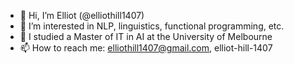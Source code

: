 - 👋 Hi, I’m Elliot (@elliothill1407)
- 👀 I’m interested in NLP, linguistics, functional programming, etc.
- 🌱 I studied a Master of IT in AI at the University of Melbourne
- 📫 How to reach me: elliothill1407@gmail.com, elliot-hill-1407

<!---
elliothill1407/elliothill1407 is a ✨ special ✨ repository because its `README.md` (this file) appears on your GitHub profile.
You can click the Preview link to take a look at your changes.
--->
